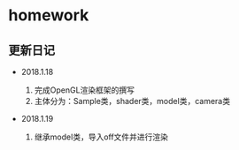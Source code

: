 # homework

## 更新日记

- 2018.1.18
	1. 完成OpenGL渲染框架的撰写
	2. 主体分为：Sample类，shader类，model类，camera类

- 2018.1.19
	1. 继承model类，导入off文件并进行渲染